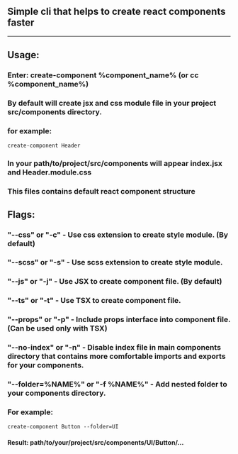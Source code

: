 ## Simple cli that helps to create react components faster

<hr>

## Usage:

### Enter: create-component %component_name% (or cc %component_name%)

### By default will create jsx and css module file in your project src/components directory.

### for example:

```
create-component Header
```

### In your path/to/project/src/components will appear index.jsx and Header.module.css

### This files contains default react component structure

## Flags:

### "--css" or "-c" - Use css extension to create style module. (By default)

### "--scss" or "-s" - Use scss extension to create style module.

### "--js" or "-j" - Use JSX to create component file. (By default)

### "--ts" or "-t" - Use TSX to create component file.

### "--props" or "-p" - Include props interface into component file. (Can be used only with TSX)

### "--no-index" or "-n" - Disable index file in main components directory that contains more comfortable imports and exports for your components.

### "--folder=%NAME%" or "-f %NAME%" - Add nested folder to your components directory.

### For example:

```
create-component Button --folder=UI
```

#### Result: path/to/your/project/src/components/UI/Button/...
